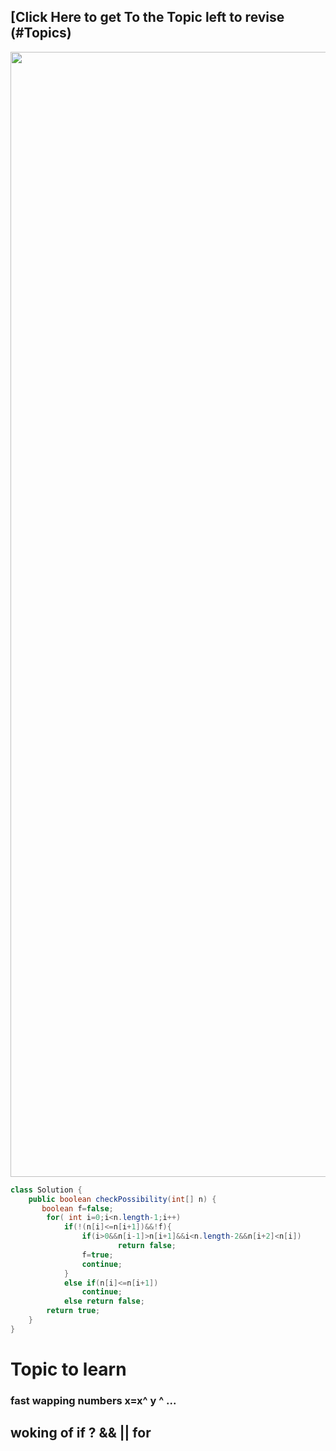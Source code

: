 ## [Click Here to get To the Topic left to revise (#Topics)

<img src="https://github.com/PrathameshBhagat/LeetCodePratice/assets/90595097/d542f89e-8a7b-4d8c-a450-804890d1fd07" style="height:45vh;width:80vw">

```java 
class Solution {
    public boolean checkPossibility(int[] n) {
       boolean f=false;
        for( int i=0;i<n.length-1;i++)
            if(!(n[i]<=n[i+1])&&!f){
                if(i>0&&n[i-1]>n[i+1]&&i<n.length-2&&n[i+2]<n[i])
                        return false;  
                f=true;
                continue;
            }
            else if(n[i]<=n[i+1])
                continue;
            else return false;
        return true;
    }
}

```

# Topic to learn 

### fast wapping numbers x=x^ y ^ ...  
## woking of if ? && || **for**
